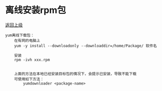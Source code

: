 # 离线安装rpm包

[返回上级](../catalog.md) 

    yum离线下载包：
        在有网的电脑上
        yum -y install --downloadonly --downloaddir=/home/Package/ 软件名

        安装
        rpm -ivh xxx.rpm
        

        上面的方法在本地已经安装目标包的情况下，会提示已安装，导致不能下载
        可使用如下方法：
            yumdownloader <package-name>